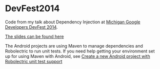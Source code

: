 DevFest2014
===========

Code from my talk about Dependency Injection at [Michigan Google Developers DevFest 2014](http://michigandevfest.wix.com/devfest2014).

[The slides can be found here](http://bit.ly/androidDI)

The Android projects are using Maven to manage dependencies and Robolectric to run unit tests. If you need help getting your environment set up for using Maven with Android, see [Create a new Android project with Robolectric unit test support](https://github.com/bkiers/notes/wiki/Create-a-new-Android-project-with-Robolectric-unit-test-support)

  
